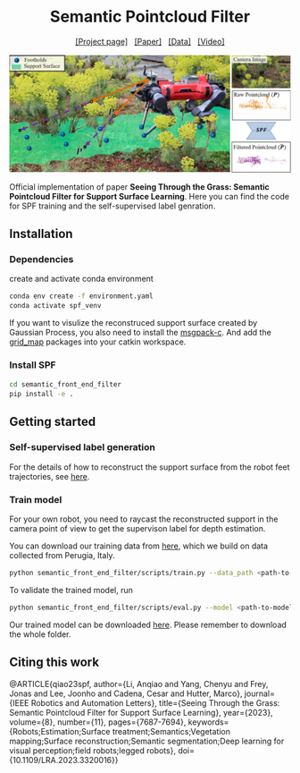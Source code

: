 <h1 align="center">
  <br>
  Semantic Pointcloud Filter
  <br>
</h1>

<p align="center">
  <a href="https://sites.google.com/leggedrobotics.com/semantic-pointcloud-filter?usp=sharing">[Project page]</a> &nbsp; 
  <a href="https://arxiv.org/abs/2305.07995">[Paper]</a> &nbsp; 
  <a href="https://drive.google.com/file/d/1MjcNVJ2iwSdw3h5Z6QahUG4deMm8cr8H/view?usp=sharing">[Data]</a> &nbsp; 
  <a href="https://youtu.be/y56zwSrnJTg">[Video]</a>
</p>

![Overview](./intro.png)

Official implementation of paper **Seeing Through the Grass: Semantic Pointcloud Filter for Support Surface Learning**. Here you can find the code for SPF training and the self-supervised label genration.

## Installation

### Dependencies
create and activate conda environment

```bash
conda env create -f environment.yaml
conda activate spf_venv
```
If you want to visulize the reconstruced support surface created by Gaussian Process, you also need to install the [msgpack-c](https://github.com/msgpack/msgpack-c/tree/cpp_master). And add the [grid_map](https://github.com/ANYbotics/grid_map) packages into your catkin workspace. 

### Install SPF

```bash
cd semantic_front_end_filter
pip install -e .
``` 

## Getting started

### Self-supervised label generation
For the details of how to reconstruct the support surface from the robot feet trajectories, see [here](https://github.com/leggedrobotics/semantic_front_end_filter/tree/public/semantic_front_end_filter/utils/labelling).

### Train model 
For your own robot, you need to raycast the reconstructed support in the camera point of view to get the supervison label for depth estimation. 

You can download our training data from [here](https://drive.google.com/drive/folders/1tRlrYeos8YdGmtDGacB-2Bt_fNqFKyHx), which we build on data collected from Perugia, Italy.

```bash
python semantic_front_end_filter/scripts/train.py --data_path <path-to-data-folder>
```
To validate the trained model, run
```bash
python semantic_front_end_filter/scripts/eval.py --model <path-to-model-folder> --outdir <path-to-save-the-eveluation-plot> --data_path <path-to-data-folder>
```
Our trained model can be downloaded [here](https://drive.google.com/drive/folders/1N1dHvVLqcGxWwW_Jcsr1a0xgog58q9Xg?usp). Please remember to download the whole folder.

## Citing this work
@ARTICLE{qiao23spf,
  author={Li, Anqiao and Yang, Chenyu and Frey, Jonas and Lee, Joonho and Cadena, Cesar and Hutter, Marco},
  journal={IEEE Robotics and Automation Letters}, 
  title={Seeing Through the Grass: Semantic Pointcloud Filter for Support Surface Learning}, 
  year={2023},
  volume={8},
  number={11},
  pages={7687-7694},
  keywords={Robots;Estimation;Surface treatment;Semantics;Vegetation mapping;Surface reconstruction;Semantic segmentation;Deep learning for visual perception;field robots;legged robots},
  doi={10.1109/LRA.2023.3320016}}


